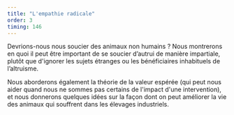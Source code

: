 ```yaml
---
title: "L'empathie radicale"
order: 3
timing: 146
---
```


Devrions-nous nous soucier des animaux non humains ? Nous montrerons en quoi il peut être important de se soucier d’autrui de manière impartiale, plutôt que d'ignorer les sujets étranges ou les bénéficiaires inhabituels de l’altruisme.

Nous aborderons également la théorie de la valeur espérée (qui peut nous aider quand nous ne sommes pas certains de l'impact d'une intervention), et nous donnerons quelques idées sur la façon dont on peut améliorer la vie des animaux qui souffrent dans les élevages industriels.
